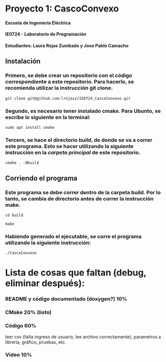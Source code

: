 # Proyecto 1: CascoConvexo
#### Escuela de Ingeniería Eléctrica
#### IE0724 - Laboratorio de Programación
#### Estudiantes: Laura Rojas Zumbado y Jose Pablo Camacho

## Instalación
### Primero, se debe crear un repositorio con el código correspondiente a este repositorio. Para hacerlo, se recomienda utilizar la instrucción git clone.

`git clone git@github.com:lrojasz/IE0724_CascoConvexo.git`

### Segundo, es necesario tener instalado cmake. Para Ubunto, se escribe lo siguiente en la terminal:

`sudo apt install cmake`

### Tercero, se hace el directorio build, de donde se va a correr este programa. Esto se hacer utilizando la siguiente instrucción en la _carpeta principal_ de este repositorio.

`cmake . -Bbuild`

## Corriendo el programa

### Este programa se debe correr dentro de la carpeta build. Por lo tanto, se cambia de directorio antes de correr la instrucción make.

`cd build`

`make`

### Habiendo generado el ejecutable, se corre el programa utilizando la siguiente instrucción:

`./CascoConvexo`




# Lista de cosas que faltan (debug, eliminar después):
### README y código documentado (doxygen?) 10%
### CMake 20% (listo)
### Código 60%
leer csv (falta ingreso de usuario, lee archivo correctamente), parametros a libreria, gráfico, pruebas, etc.
### Video 10%
